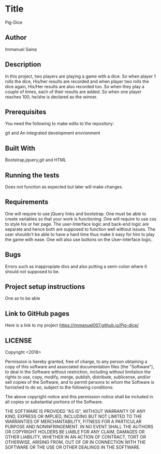 # Title
Pig-Dice
## Author
Immanuel Saina
## Description
In this project, two players are playing a game with a dice. So when player 1 rolls the dice, His/her results are recorded and when player two rolls the dice again, His/Her results are also recorded too. So when they play a couple of times, each of their results are added. So when one player reaches 100, he/she is declared as the winner.

## Prerequisites
You need the following to make edits to the repository:

git and An integrated development environment

## Built With
Bootstrap,jquery,git and HTML
## Running the tests
Does not function as expected but later will make changes.
## Requirements
One will require to use jQuery links and bootstrap. One must be able to create variables so that your work is functioning. One will require to use css to style his or her page. The user-Interface logic and back-end logic are separate and hence both are supposed to function well without issues. The user shouldn't be able to have a hard time thus make it easy for him to play the game with ease. One will also use buttons on the User-interface logic.
## Bugs
Errors such as inappropiate divs and also putting a semi-colon where it should not supposed to be.
## Project setup instructions
One as to be able
## Link to GitHub pages
Here is a link to my project https://immanuel007.github.io/Pig-dice/
## LICENSE
Copyright <2018> <Immanuel Saina>

Permission is hereby granted, free of charge, to any person obtaining a copy of this software and associated documentation files (the "Software"), to deal in the Software without restriction, including without limitation the rights to use, copy, modify, merge, publish, distribute, sublicense, and/or sell copies of the Software, and to permit persons to whom the Software is furnished to do so, subject to the following conditions:

The above copyright notice and this permission notice shall be included in all copies or substantial portions of the Software.

THE SOFTWARE IS PROVIDED "AS IS", WITHOUT WARRANTY OF ANY KIND, EXPRESS OR IMPLIED, INCLUDING BUT NOT LIMITED TO THE WARRANTIES OF MERCHANTABILITY, FITNESS FOR A PARTICULAR PURPOSE AND NONINFRINGEMENT. IN NO EVENT SHALL THE AUTHORS OR COPYRIGHT HOLDERS BE LIABLE FOR ANY CLAIM, DAMAGES OR OTHER LIABILITY, WHETHER IN AN ACTION OF CONTRACT, TORT OR OTHERWISE, ARISING FROM, OUT OF OR IN CONNECTION WITH THE SOFTWARE OR THE USE OR OTHER DEALINGS IN THE SOFTWARE.
